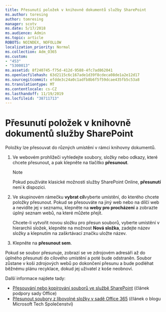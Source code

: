 ```yaml
---
title: Přesunutí položek v knihovně dokumentů služby SharePoint
ms.author: toresing
author: tomresing
manager: scotv
ms.date: 5/17/2018
ms.audience: Admin
ms.topic: article
ROBOTS: NOINDEX, NOFOLLOW
localization_priority: Normal
ms.collection: Adm_O365
ms.custom:
- "453"
- "5300013"
ms.assetid: 8f240745-f75d-412d-9588-4fc7ad862041
ms.openlocfilehash: 63d2115c6c167ade1d39f8cdeca08de1a2e12d17
ms.sourcegitcommit: efdde3c24a0c1adfb8b6f5f59dcae435fb5c53a8
ms.translationtype: MT
ms.contentlocale: cs-CZ
ms.lasthandoff: 11/19/2019
ms.locfileid: "38711713"
---
```

# <a name="move-items-in-a-sharepoint-document-library"></a>Přesunutí položek v knihovně dokumentů služby SharePoint

Položky lze přesouvat do různých umístění v rámci knihovny dokumentů.
  
1. Ve webovém prohlížeči vyhledejte soubory, složky nebo odkazy, které chcete přesunout, a pak klepněte na tlačítko **přesunout**.

    > [!NOTE]
    > Pokud používáte klasické možnosti služby SharePoint Online, **přesunutí** není k dispozici.
  
2. Ve skupinovém rámečku **vybrat cíl**vyberte umístění, do kterého chcete položky přesunout. Pokud se přesouváte na jiný web nebo na dílčí web a nevidíte jej v seznamu, klepněte na **weby pro procházení** a zobrazte úplný seznam webů, na které můžete přejít.

    Chcete-li vytvořit novou složku pro přesun souborů, vyberte umístění v hierarchii složek, klepněte na možnost **Nová složka**, zadejte název složky a klepnutím na zaškrtávací značku uložte název.

3. Klepněte na **přesunout sem**.

 Pokud se soubor přesunuje, zobrazí se ve zdrojovém adresáři až do úplného přesunutí do cílového umístění a poté bude odstraněn. Soubor zůstane v koši zdrojových webů po dokončení přesunu a bude podléhat běžnému plánu recyklace, dokud jej uživatel z koše neobnoví.

Další informace najdete tady:

 - [Přesouvání nebo kopírování souborů ve službě SharePoint](https://support.office.com/article/move-or-copy-files-in-sharepoint-00e2f483-4df3-46be-a861-1f5f0c1a87bc) (článek podpory sady Office)
 - [Přesunout soubory z libovolné složky v sadě Office 365](https://techcommunity.microsoft.com/t5/Microsoft-SharePoint-Blog/Now-move-files-anywhere-in-Office-365-SharePoint-and-OneDrive/ba-p/146973) (článek o blogu Microsoft Tech Společenství) 
